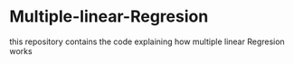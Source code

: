 # Multiple-linear-Regresion
this repository contains the code explaining how multiple linear Regresion works
